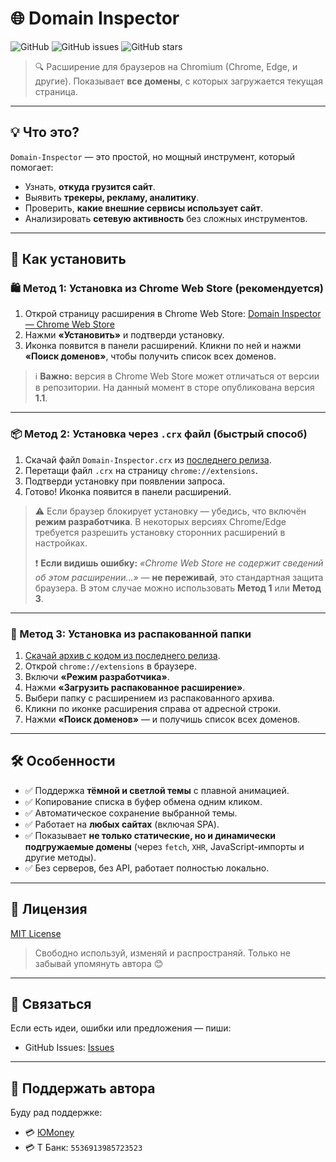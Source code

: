 # 🌐 Domain Inspector

![GitHub](https://img.shields.io/github/license/likDanil/Domain-Inspector)
![GitHub issues](https://img.shields.io/github/issues/likDanil/Domain-Inspector)
![GitHub stars](https://img.shields.io/github/stars/likDanil/Domain-Inspector)

> 🔍 Расширение для браузеров на Chromium (Chrome, Edge, и другие). Показывает **все домены**, с которых загружается текущая страница.

---

## 💡 Что это?

`Domain-Inspector` — это простой, но мощный инструмент, который помогает:

* Узнать, **откуда грузится сайт**.
* Выявить **трекеры, рекламу, аналитику**.
* Проверить, **какие внешние сервисы использует сайт**.
* Анализировать **сетевую активность** без сложных инструментов.

---

## 🚀 Как установить

### 🛍️ Метод 1: Установка из **Chrome Web Store** (рекомендуется)

1. Открой страницу расширения в Chrome Web Store:
   [Domain Inspector — Chrome Web Store](https://chromewebstore.google.com/detail/domain-inspector/eepidnajpldcmdfooaeiojhpcpaakjbf?authuser=0&hl=ru)
2. Нажми **«Установить»** и подтверди установку.
3. Иконка появится в панели расширений. Кликни по ней и нажми **«Поиск доменов»**, чтобы получить список всех доменов.

> ℹ️ **Важно:** версия в Chrome Web Store может отличаться от версии в репозитории.
> На данный момент в сторе опубликована версия **1.1**.

---

### 📦 Метод 2: Установка через `.crx` файл (быстрый способ)

1. Скачай файл `Domain-Inspector.crx` из [последнего релиза](https://github.com/likDanil/Domain-Inspector/releases).
2. Перетащи файл `.crx` на страницу `chrome://extensions`.
3. Подтверди установку при появлении запроса.
4. Готово! Иконка появится в панели расширений.

> ⚠️ Если браузер блокирует установку — убедись, что включён **режим разработчика**.
> В некоторых версиях Chrome/Edge требуется разрешить установку сторонних расширений в настройках.
>
> ❗ **Если видишь ошибку:** *«Chrome Web Store не содержит сведений об этом расширении…»* — **не переживай**, это стандартная защита браузера.
> В этом случае можно использовать **Метод 1** или **Метод 3**.

---

### 🔧 Метод 3: Установка из распакованной папки

1. [Скачай архив с кодом из последнего релиза](https://github.com/likDanil/Domain-Inspector/releases).
2. Открой `chrome://extensions` в браузере.
3. Включи **«Режим разработчика»**.
4. Нажми **«Загрузить распакованное расширение»**.
5. Выбери папку с расширением из распакованного архива.
6. Кликни по иконке расширения справа от адресной строки.
7. Нажми **«Поиск доменов»** — и получишь список всех доменов.

---

## 🛠 Особенности

* ✅ Поддержка **тёмной и светлой темы** с плавной анимацией.
* ✅ Копирование списка в буфер обмена одним кликом.
* ✅ Автоматическое сохранение выбранной темы.
* ✅ Работает на **любых сайтах** (включая SPA).
* ✅ Показывает **не только статические, но и динамически подгружаемые домены** (через `fetch`, `XHR`, JavaScript-импорты и другие методы).
* ✅ Без серверов, без API, работает полностью локально.

---

## 📝 Лицензия

[MIT License](LICENSE)

> Свободно используй, изменяй и распространяй. Только не забывай упомянуть автора 😊

---

## 🤝 Связаться

Если есть идеи, ошибки или предложения — пиши:

* GitHub Issues: [Issues](https://github.com/likDanil/Domain-Inspector/issues)

---

## 💫 Поддержать автора

Буду рад поддержке:

* 💳 [ЮMoney](https://yoomoney.ru/to/410017075141979)
* 💳 Т Банк: `5536913985723523`
